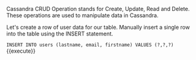Cassandra CRUD Operation stands for Create, Update, Read and Delete. These operations are used to manipulate data in Cassandra.

Let's create a row of user data for our table. Manually insert a single row into the table using the INSERT statement.

`INSERT INTO users (lastname, email, firstname) VALUES (?,?,?)`{{execute}}
